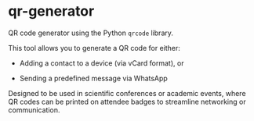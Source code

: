 # qr-generator
QR code generator using the Python `qrcode` library.

This tool allows you to generate a QR code for either:

- Adding a contact to a device (via vCard format), or

- Sending a predefined message via WhatsApp

Designed to be used in scientific conferences or academic events, where QR codes can be printed on attendee badges to streamline networking or communication.
